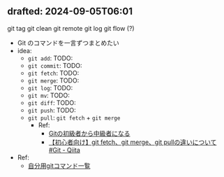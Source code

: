 drafted: 2024-09-05T06:01
---

git tag
git clean
git remote
git log
git flow (?)

- Git のコマンドを一言ずつまとめたい
- idea:
    - `git add`: TODO:
    - `git commit`: TODO:
    - `git fetch`: TODO:
    - `git merge`: TODO:
    - `git log`: TODO:
    - `git mv`: TODO:
    - `git diff`: TODO:
    - `git push`: TODO:
    - `git pull`: `git fetch` + `git merge`
        - Ref:
            - [Gitの初級者から中級者になる](https://zenn.dev/coder_ka/articles/1424213850674e)
            - [【初心者向け】git fetch、git merge、git pullの違いについて #Git - Qiita](https://qiita.com/wann/items/688bc17460a457104d7d)
- Ref:
    - [自分用gitコマンド一覧](https://zenn.dev/shobute/articles/e20b4bc762ce83)

